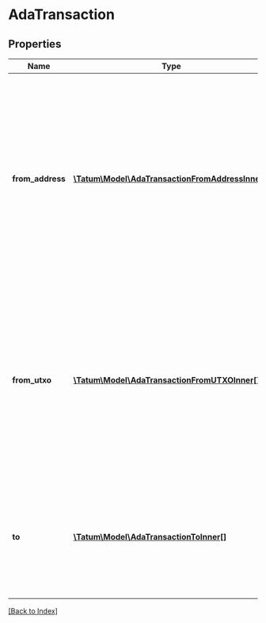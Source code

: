 # AdaTransaction

## Properties

Name | Type | Description | Notes
------------ | ------------- | ------------- | -------------
**from_address** | [**\Tatum\Model\AdaTransactionFromAddressInner[]**](AdaTransactionFromAddressInner.md) | Array of addresses and corresponding private keys. Tatum will automatically scan last unspent transactions for each address and will use all of the unspent values. We advise to use this option if you have 1 address per 1 transaction only. | [optional]
**from_utxo** | [**\Tatum\Model\AdaTransactionFromUTXOInner[]**](AdaTransactionFromUTXOInner.md) | Array of transaction hashes, index of UTXO in it and corresponding private keys. Use this option if you want to calculate amount to send manually. Either fromUTXO or fromAddress must be present. | [optional]
**to** | [**\Tatum\Model\AdaTransactionToInner[]**](AdaTransactionToInner.md) | Array of addresses and values to send Litecoins to. Values must be set in LTC. Difference between from and to is transaction fee. |

[[Back to Index]](../index.md)
